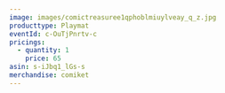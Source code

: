 ```yaml
---
image: images/comictreasuree1qphoblmiuylveay_q_z.jpg
producttype: Playmat
eventId: c-OuTjPnrtv-c
pricings:
  - quantity: 1
    price: 65
asin: s-iJbq1_lGs-s
merchandise: comiket
---
```

